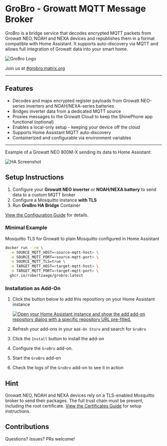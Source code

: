 # GroBro - Growatt MQTT Message Broker

GroBro is a bridge service that decodes encrypted MQTT packets from Growatt NEO, NOAH and NEXA devices and republishes them in a format compatible with Home Assistant. 
It supports auto-discovery via MQTT and allows full integration of Growatt data into your smart home.

![GroBro Logo](https://raw.githubusercontent.com/lofvir/GroBro/refs/heads/main/assets/grobro_logo.png)

Join us at [#grobro:matrix.org](https://matrix.to/#/#grobro:matrix.org)

---

## Features
- Decodes and maps encrypted register payloads from Growatt NEO-series inverters and NOAH/NEXA-series batteries
- Bridges inverter data from a dedicated MQTT source
- Proxies messages to the Growatt Cloud to keep the ShinePhone app functional (optional)
- Enables a local-only setup - keeping your device off the cloud
- Supports Home Assistant MQTT auto-discovery
- Containerized and configurable via environment variables

---

Example of a Growatt NEO 800M-X sending its data to Home Assistant:
 
![HA Screenshot](https://raw.githubusercontent.com/robertzaage/GroBro/refs/heads/main/assets/ha_device_screenshot.png)

## Setup Instructions

1. Configure your **Growatt NEO inverter** or **NOAH/NEXA battery** to send data to a custom MQTT broker
2. Configure a Mosquitto instance **with TLS**
3. Run **GroBro HA Bridge** Container

[View the Configuration Guide](https://github.com/lofvir/GroBro/blob/main/CONFIGURATION.md) for details.

### Minimal Example 
Mosquitto TLS for Growatt to plain Mosquitto configured in Home Assistant

```bash
docker run --rm \
  -e SOURCE_MQTT_HOST=<source-mqtt-host> \
  -e SOURCE_MQTT_PORT=<source-mqtt-port> \
  -e SOURCE_MQTT_TLS=true \
  -e TARGET_MQTT_HOST=<target-mqtt-host> \
  -e TARGET_MQTT_PORT=<target-mqtt-port> \
  ghcr.io/robertzaage/grobro:latest
```

### Installation as Add-On
1. Click the button below to add this repositiory on your Home Assistant instance

   [![Open your Home Assistant instance and show the add add-on repository dialog with a specific repository URL pre-filled.](https://my.home-assistant.io/badges/supervisor_add_addon_repository.svg)](https://my.home-assistant.io/redirect/supervisor_add_addon_repository/?repository_url=https%3A%2F%2Fgithub.com%2Flofvir%2FGroBro)

2. Refresh your add-ons in your `Add-On Store` and search for `GroBro`
3. Click the `Install` button to install the add-on
4. Configure the `GroBro` add-on.
5. Start the `GroBro` add-on
6. Check the logs of the `GroBro` add-on to see it in action

## Hint
Growatt NEO, NOAH and NEXA devices rely on a TLS-enabled Mosquitto broker to send their packages. 
The full trust chain must be present, including the root certificate. [View the Certificates Guide](https://github.com/lofvir/GroBro/blob/main/CERTIFICATES.md) for setup instructions.

## Contributions
Questions? Issues? PRs welcome!
